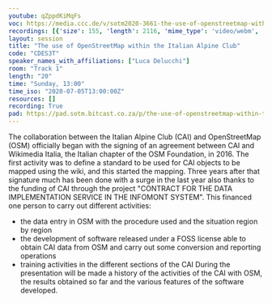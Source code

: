 ```yaml
---
youtube: qZppdKiMqFs
voc: https://media.ccc.de/v/sotm2020-3661-the-use-of-openstreetmap-within-the-italian-alpine-club
recordings: [{'size': 155, 'length': 2116, 'mime_type': 'video/webm', 'language': 'eng', 'filename': 'sotm2020-3661-eng-The_use_of_OpenStreetMap_within_the_Italian_Alpine_Club_webm-hd.webm', 'state': 'new', 'folder': 'webm-hd', 'high_quality': True, 'width': 1920, 'height': 1080, 'updated_at': '2020-07-18T00:57:47.054+02:00', 'recording_url': 'https://cdn.media.ccc.de/events/sotm/2020/webm-hd/sotm2020-3661-eng-The_use_of_OpenStreetMap_within_the_Italian_Alpine_Club_webm-hd.webm', 'url': 'https://media.ccc.de/public/recordings/47561', 'event_url': 'https://media.ccc.de/public/events/207ba840-054b-5f6a-9797-4811b260c02d', 'conference_url': 'https://media.ccc.de/public/conferences/sotm2020'}, {'size': 64, 'length': 2116, 'mime_type': 'video/webm', 'language': 'eng', 'filename': 'sotm2020-3661-eng-The_use_of_OpenStreetMap_within_the_Italian_Alpine_Club_webm-sd.webm', 'state': 'new', 'folder': 'webm-sd', 'high_quality': False, 'width': 720, 'height': 576, 'updated_at': '2020-07-18T00:54:08.868+02:00', 'recording_url': 'https://cdn.media.ccc.de/events/sotm/2020/webm-sd/sotm2020-3661-eng-The_use_of_OpenStreetMap_within_the_Italian_Alpine_Club_webm-sd.webm', 'url': 'https://media.ccc.de/public/recordings/47558', 'event_url': 'https://media.ccc.de/public/events/207ba840-054b-5f6a-9797-4811b260c02d', 'conference_url': 'https://media.ccc.de/public/conferences/sotm2020'}, {'size': 32, 'length': 2116, 'mime_type': 'audio/mpeg', 'language': 'eng', 'filename': 'sotm2020-3661-eng-The_use_of_OpenStreetMap_within_the_Italian_Alpine_Club_mp3.mp3', 'state': 'new', 'folder': 'mp3', 'high_quality': False, 'width': 0, 'height': 0, 'updated_at': '2020-07-18T00:44:45.087+02:00', 'recording_url': 'https://cdn.media.ccc.de/events/sotm/2020/mp3/sotm2020-3661-eng-The_use_of_OpenStreetMap_within_the_Italian_Alpine_Club_mp3.mp3', 'url': 'https://media.ccc.de/public/recordings/47553', 'event_url': 'https://media.ccc.de/public/events/207ba840-054b-5f6a-9797-4811b260c02d', 'conference_url': 'https://media.ccc.de/public/conferences/sotm2020'}, {'size': 53, 'length': 2116, 'mime_type': 'video/mp4', 'language': 'eng', 'filename': 'sotm2020-3661-eng-The_use_of_OpenStreetMap_within_the_Italian_Alpine_Club_sd.mp4', 'state': 'new', 'folder': 'h264-sd', 'high_quality': False, 'width': 720, 'height': 576, 'updated_at': '2020-07-18T00:40:25.967+02:00', 'recording_url': 'https://cdn.media.ccc.de/events/sotm/2020/h264-sd/sotm2020-3661-eng-The_use_of_OpenStreetMap_within_the_Italian_Alpine_Club_sd.mp4', 'url': 'https://media.ccc.de/public/recordings/47550', 'event_url': 'https://media.ccc.de/public/events/207ba840-054b-5f6a-9797-4811b260c02d', 'conference_url': 'https://media.ccc.de/public/conferences/sotm2020'}, {'size': 117, 'length': 2116, 'mime_type': 'video/mp4', 'language': 'eng', 'filename': 'sotm2020-3661-eng-The_use_of_OpenStreetMap_within_the_Italian_Alpine_Club_hd.mp4', 'state': 'new', 'folder': 'h264-hd', 'high_quality': True, 'width': 1920, 'height': 1080, 'updated_at': '2020-07-17T23:12:04.633+02:00', 'recording_url': 'https://cdn.media.ccc.de/events/sotm/2020/h264-hd/sotm2020-3661-eng-The_use_of_OpenStreetMap_within_the_Italian_Alpine_Club_hd.mp4', 'url': 'https://media.ccc.de/public/recordings/47515', 'event_url': 'https://media.ccc.de/public/events/207ba840-054b-5f6a-9797-4811b260c02d', 'conference_url': 'https://media.ccc.de/public/conferences/sotm2020'}]
layout: session
title: "The use of OpenStreetMap within the Italian Alpine Club"
code: "CDES3T"
speaker_names_with_affiliations: ["Luca Delucchi"]
room: "Track 1"
length: "20"
time: "Sunday, 13:00"
time_iso: "2020-07-05T13:00:00Z"
resources: []
recording: True
pad: https://pad.sotm.bitcast.co.za/p/the-use-of-openstreetmap-within-the-italian-alpine
---
```

The collaboration between the Italian Alpine Club (CAI) and OpenStreetMap (OSM) officially began with the signing of an agreement between CAI and Wikimedia Italia, the Italian chapter of the OSM Foundation, in 2016.
The first activity was to define a standard to be used for CAI objects to be mapped using the wiki, and this started the mapping.
Three years after that signature much has been done with a surge in the last year also thanks to the funding of CAI through the project &#34;CONTRACT FOR THE DATA IMPLEMENTATION SERVICE IN THE INFOMONT SYSTEM&#34;.  This financed one person to carry out different activities:
- the data entry in OSM with the procedure used and the situation region by region
- the development of software released under a FOSS license able to obtain CAI data from OSM and carry out some conversion and reporting operations
- training activities in the different sections of the CAI
During the presentation will be made a history of the activities of the CAI with OSM, the results obtained so far and the various features of the software developed.
